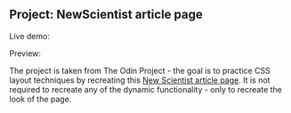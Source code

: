 ## Project: NewScientist article page

Live demo:

Preview:

The project is taken from The Odin Project - the goal is to practice CSS layout techniques by recreating this [New Scientist article page](https://www.newscientist.com/article/2286218-ancient-lake-in-marss-gale-crater-may-have-actually-been-a-small-pond/). It is not required to recreate any of the dynamic functionality - only to recreate the look of the page.
